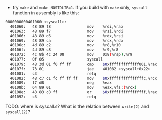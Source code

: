 + try `make` and `make NOSTDLIB=1`. If you build with `make` only, `syscall` function in assembly is like this:

```sh
0000000000401060 <syscall>:
  401060:	48 89 f8             	mov    %rdi,%rax
  401063:	48 89 f7             	mov    %rsi,%rdi
  401066:	48 89 d6             	mov    %rdx,%rsi
  401069:	48 89 ca             	mov    %rcx,%rdx
  40106c:	4d 89 c2             	mov    %r8,%r10
  40106f:	4d 89 c8             	mov    %r9,%r8
  401072:	4c 8b 4c 24 08       	mov    0x8(%rsp),%r9
  401077:	0f 05                	syscall
  401079:	48 3d 01 f0 ff ff    	cmp    $0xfffffffffffff001,%rax
  40107f:	73 01                	jae    401082 <syscall+0x22>
  401081:	c3                   	retq
  401082:	48 c7 c1 fc ff ff ff 	mov    $0xfffffffffffffffc,%rcx
  401089:	f7 d8                	neg    %eax
  40108b:	64 89 01             	mov    %eax,%fs:(%rcx)
  40108e:	48 83 c8 ff          	or     $0xffffffffffffffff,%rax
  401092:	c3                   	retq
```

TODO: where is syscall.s? What is the relation between `write(2)` and `syscall(2)`?
